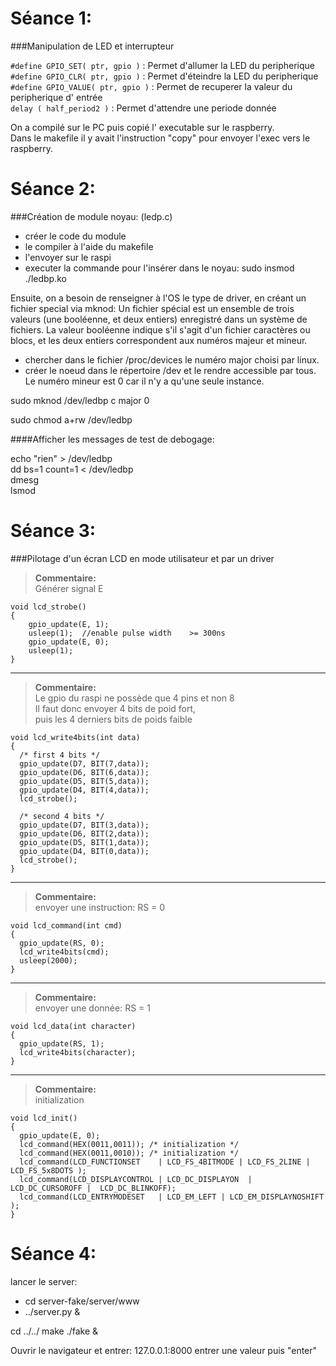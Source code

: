 Séance 1:
==

###Manipulation de LED et interrupteur

```#define GPIO_SET( ptr, gpio )``` : Permet d'allumer la LED du peripherique  
```#define GPIO_CLR( ptr, gpio )``` : Permet d'éteindre la LED du peripherique  
```#define GPIO_VALUE( ptr, gpio )``` : Permet de recuperer la valeur du peripherique d' entrée  
```delay ( half_period2 )``` : Permet d'attendre une periode donnée  

On  a compilé sur le PC puis copié l' executable sur le raspberry.  
Dans le makefile il y avait l'instruction "copy" pour envoyer l'exec vers le raspberry.



Séance 2:
==

###Création de module noyau: (ledp.c)

- créer le code du module
- le compiler à l'aide du makefile
- l'envoyer sur le raspi
- executer la commande pour l'insérer dans le noyau:
		sudo insmod ./ledbp.ko

Ensuite, on a besoin de renseigner à l'OS le type de driver, en créant un fichier special via mknod:
Un fichier spécial est un ensemble de trois valeurs (une booléenne, et deux entiers) enregistré dans un système de fichiers. La valeur booléenne indique s'il s'agit d'un fichier caractères ou blocs, et les deux entiers correspondent aux numéros majeur et mineur.

- chercher dans le fichier /proc/devices le numéro major choisi par linux. 
- créer le noeud dans le répertoire /dev et le rendre accessible par tous. Le numéro mineur est 0 car il n'y a qu'une seule instance. 

sudo mknod /dev/ledbp c major 0 

sudo chmod a+rw /dev/ledbp

####Afficher les messages de test de debogage:

echo "rien" > /dev/ledbp  
dd bs=1 count=1 < /dev/ledbp  
dmesg  
lsmod  

Séance 3:
==

###Pilotage d'un écran LCD en mode utilisateur et par un driver

> **Commentaire:**  
> Générer signal E   

```
void lcd_strobe()
{
	gpio_update(E, 1);  
	usleep(1);	//enable pulse width 	>= 300ns  
	gpio_update(E, 0);  
	usleep(1);  
}  
```

---  
> **Commentaire:**  
> Le gpio du raspi ne possède que 4 pins et non 8  
> Il faut donc envoyer 4 bits de poid fort,  
> puis les 4 derniers bits de poids faible  

```
void lcd_write4bits(int data)  
{  
  /* first 4 bits */
  gpio_update(D7, BIT(7,data)); 
  gpio_update(D6, BIT(6,data)); 
  gpio_update(D5, BIT(5,data)); 
  gpio_update(D4, BIT(4,data));  
  lcd_strobe();
  
  /* second 4 bits */
  gpio_update(D7, BIT(3,data)); 
  gpio_update(D6, BIT(2,data)); 
  gpio_update(D5, BIT(1,data)); 
  gpio_update(D4, BIT(0,data));  
  lcd_strobe();
}
```

---  
> **Commentaire:**  
> envoyer une instruction: RS = 0

```
void lcd_command(int cmd)
{
  gpio_update(RS, 0);
  lcd_write4bits(cmd);
  usleep(2000); 
}
```

---  
> **Commentaire:**  
> envoyer une donnée: RS = 1

```
void lcd_data(int character)
{
  gpio_update(RS, 1);
  lcd_write4bits(character);
}
```

---  
> **Commentaire:**  
> initialization

```
void lcd_init()
{
  gpio_update(E, 0);
  lcd_command(HEX(0011,0011)); /* initialization */
  lcd_command(HEX(0011,0010)); /* initialization */
  lcd_command(LCD_FUNCTIONSET    | LCD_FS_4BITMODE | LCD_FS_2LINE | LCD_FS_5x8DOTS );
  lcd_command(LCD_DISPLAYCONTROL | LCD_DC_DISPLAYON  | LCD_DC_CURSOROFF |  LCD_DC_BLINKOFF);
  lcd_command(LCD_ENTRYMODESET   | LCD_EM_LEFT | LCD_EM_DISPLAYNOSHIFT );
}
```

Séance 4:
==

lancer le server:
  - cd server-fake/server/www
  - ../server.py &


cd ../../
make
./fake &

Ouvrir le navigateur et entrer: 127.0.0.1:8000
entrer une valeur puis "enter"











